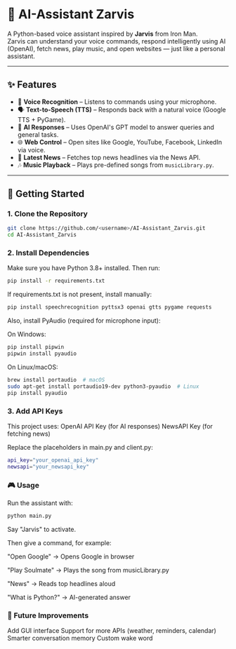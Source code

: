# 🤖 AI-Assistant Zarvis

A Python-based voice assistant inspired by **Jarvis** from Iron Man.  
Zarvis can understand your voice commands, respond intelligently using AI (OpenAI), fetch news, play music, and open websites — just like a personal assistant.

---

## ✨ Features
- 🎤 **Voice Recognition** – Listens to commands using your microphone.  
- 🗣 **Text-to-Speech (TTS)** – Responds back with a natural voice (Google TTS + PyGame).  
- 🤖 **AI Responses** – Uses OpenAI's GPT model to answer queries and general tasks.  
- 🌐 **Web Control** – Open sites like Google, YouTube, Facebook, LinkedIn via voice.  
- 📰 **Latest News** – Fetches top news headlines via the News API.  
- 🎶 **Music Playback** – Plays pre-defined songs from `musicLibrary.py`.  

---


## 🚀 Getting Started

### 1. Clone the Repository
```bash
git clone https://github.com/<username>/AI-Assistant_Zarvis.git
cd AI-Assistant_Zarvis
```
### 2. Install Dependencies
Make sure you have Python 3.8+ installed. Then run:
```bash
pip install -r requirements.txt
```
If requirements.txt is not present, install manually:
```bash
pip install speechrecognition pyttsx3 openai gtts pygame requests
```
Also, install PyAudio (required for microphone input):

On Windows:
```bash
pip install pipwin
pipwin install pyaudio
```

On Linux/macOS:
```bash
brew install portaudio  # macOS
sudo apt-get install portaudio19-dev python3-pyaudio  # Linux
pip install pyaudio
```

### 3. Add API Keys
This project uses:
OpenAI API Key (for AI responses)
NewsAPI Key (for fetching news)

Replace the placeholders in main.py and client.py:
```bash
api_key="your_openai_api_key"
newsapi="your_newsapi_key"
```
### 🎮 Usage

Run the assistant with:
```bash
python main.py
```

Say "Jarvis" to activate.

Then give a command, for example:

"Open Google" → Opens Google in browser

"Play Soulmate" → Plays the song from musicLibrary.py

"News" → Reads top headlines aloud

"What is Python?" → AI-generated answer

### 🔮 Future Improvements
Add GUI interface
Support for more APIs (weather, reminders, calendar)
Smarter conversation memory
Custom wake word
